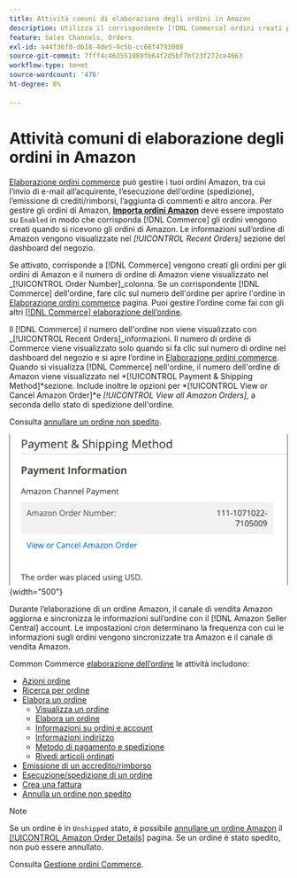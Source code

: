 ```yaml
---
title: Attività comuni di elaborazione degli ordini in Amazon
description: Utilizza il corrispondente [!DNL Commerce] ordini creati per gli ordini di Amazon per gestire l'attività e l'elaborazione degli ordini in [!UICONTROL Commerce] Amministratore
feature: Sales Channels, Orders
exl-id: a44f36f0-db18-4de5-9c5b-cc68f4793008
source-git-commit: 7fff4c463551089fb64f2d5bf7bf23f272ce4663
workflow-type: tm+mt
source-wordcount: '476'
ht-degree: 0%

---
```


# Attività comuni di elaborazione degli ordini in Amazon

[Elaborazione ordini commerce](https://experienceleague.adobe.com/docs/commerce-admin/stores-sales/order-management/orders/order-processing.html#process-an-order) può gestire i tuoi ordini Amazon, tra cui l’invio di e-mail all’acquirente, l’esecuzione dell’ordine (spedizione), l’emissione di crediti/rimborsi, l’aggiunta di commenti e altro ancora. Per gestire gli ordini di Amazon, [**Importa ordini Amazon**](./order-settings.md) deve essere impostato su `Enabled` in modo che corrisponda [!DNL Commerce] gli ordini vengono creati quando si ricevono gli ordini di Amazon. Le informazioni sull’ordine di Amazon vengono visualizzate nel *[!UICONTROL Recent Orders]* sezione del dashboard del negozio.

Se attivato, corrisponde a [!DNL Commerce] vengono creati gli ordini per gli ordini di Amazon e il numero di ordine di Amazon viene visualizzato nel _[!UICONTROL Order Number]_colonna. Se un corrispondente [!DNL Commerce] dell&#39;ordine, fare clic sul numero dell&#39;ordine per aprire l&#39;ordine in [Elaborazione ordini commerce](https://experienceleague.adobe.com/docs/commerce-admin/stores-sales/order-management/orders/order-processing.html#process-an-order) pagina. Puoi gestire l’ordine come fai con gli altri [[!DNL Commerce] elaborazione dell’ordine](https://experienceleague.adobe.com/docs/commerce-admin/stores-sales/order-management/orders/order-processing.html#process-an-order).

Il [!DNL Commerce] il numero dell&#39;ordine non viene visualizzato con _[!UICONTROL Recent Orders]_informazioni. Il numero di ordine di Commerce viene visualizzato solo quando si fa clic sul numero di ordine nel dashboard del negozio e si apre l’ordine in [Elaborazione ordini commerce](https://experienceleague.adobe.com/docs/commerce-admin/stores-sales/order-management/orders/order-processing.html#process-an-order). Quando si visualizza [!DNL Commerce] nell&#39;ordine, il numero dell&#39;ordine di Amazon viene visualizzato nel *[!UICONTROL Payment & Shipping Method]*sezione. Include inoltre le opzioni per *[!UICONTROL View or Cancel Amazon Order]*e *[!UICONTROL View all Amazon Orders]*, a seconda dello stato di spedizione dell&#39;ordine.

Consulta [annullare un ordine non spedito](./cancel-unshipped-order.md).

![Informazioni sull’ordine di Amazon nell’ordine Commerce](assets/amazon-order-number-payment-info.png){width="500"}

Durante l’elaborazione di un ordine Amazon, il canale di vendita Amazon aggiorna e sincronizza le informazioni sull’ordine con il [!DNL Amazon Seller Central] account. Le impostazioni cron determinano la frequenza con cui le informazioni sugli ordini vengono sincronizzate tra Amazon e il canale di vendita Amazon.

Common Commerce [elaborazione dell’ordine](https://experienceleague.adobe.com/docs/commerce-admin/stores-sales/order-management/orders/order-processing.html#process-an-order) le attività includono:

- [Azioni ordine](https://experienceleague.adobe.com/docs/commerce-admin/stores-sales/order-management/orders/orders.html#actions)
- [Ricerca per ordine](https://experienceleague.adobe.com/docs/commerce-admin/stores-sales/order-management/orders/orders.html#order-search)
- [Elabora un ordine](https://experienceleague.adobe.com/docs/commerce-admin/stores-sales/order-management/orders/order-processing.html#process-an-order)
   - [Visualizza un ordine](https://experienceleague.adobe.com/docs/commerce-admin/stores-sales/order-management/orders/order-processing.html#process-an-order#view-an-order)
   - [Elabora un ordine](https://experienceleague.adobe.com/docs/commerce-admin/stores-sales/order-management/orders/order-processing.html#process-an-order#process-an-order)
   - [Informazioni su ordini e account](https://experienceleague.adobe.com/docs/commerce-admin/stores-sales/order-management/orders/order-processing.html#process-an-order#order-and-account-information)
   - [Informazioni indirizzo](https://experienceleague.adobe.com/docs/commerce-admin/stores-sales/order-management/orders/order-processing.html#process-an-order#address-information)
   - [Metodo di pagamento e spedizione](https://experienceleague.adobe.com/docs/commerce-admin/stores-sales/order-management/orders/order-processing.html#process-an-order#payment--shipping-method)
   - [Rivedi articoli ordinati](https://experienceleague.adobe.com/docs/commerce-admin/stores-sales/order-management/orders/order-processing.html#process-an-order#review-items-ordered)
- [Emissione di un accredito/rimborso](https://experienceleague.adobe.com/docs/commerce-admin/stores-sales/order-management/credit-memos/credit-memo-create.html)
- [Esecuzione/spedizione di un ordine](https://experienceleague.adobe.com/docs/commerce-admin/stores-sales/order-management/shipments.html#create-a-shipment)
- [Crea una fattura](https://experienceleague.adobe.com/docs/commerce-admin/stores-sales/order-management/invoices.html#create-an-invoice)
- [Annulla un ordine non spedito](./cancel-unshipped-order.md)

>[!NOTE]
>
>Se un ordine è in `Unshipped` stato, è possibile [annullare un ordine Amazon](./cancel-unshipped-order.md) il [[!UICONTROL Amazon Order Details]](./amazon-order-details.md) pagina. Se un ordine è stato spedito, non può essere annullato.

Consulta [Gestione ordini Commerce](https://experienceleague.adobe.com/docs/commerce-admin/stores-sales/introduction.html#order-management-and-operations).
